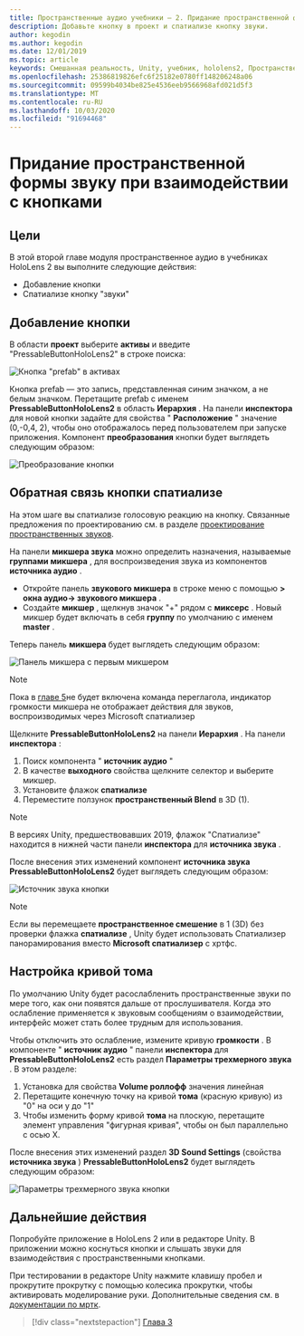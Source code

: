 ```yaml
---
title: Пространственные аудио учебники — 2. Придание пространственной формы звуку при взаимодействии с кнопками
description: Добавьте кнопку в проект и спатиализе кнопку звуки.
author: kegodin
ms.author: kegodin
ms.date: 12/01/2019
ms.topic: article
keywords: Смешанная реальность, Unity, учебник, hololens2, Пространственный звук
ms.openlocfilehash: 25386819826efc6f25182e0780ff148206248a06
ms.sourcegitcommit: 09599b4034be825e4536eeb9566968afd021d5f3
ms.translationtype: MT
ms.contentlocale: ru-RU
ms.lasthandoff: 10/03/2020
ms.locfileid: "91694468"
---
```

# <a name="spatializing-button-interaction-sounds"></a>Придание пространственной формы звуку при взаимодействии с кнопками

## <a name="objectives"></a>Цели
В этой второй главе модуля пространственное аудио в учебниках HoloLens 2 вы выполните следующие действия:
* Добавление кнопки
* Спатиализе кнопку "звуки"

## <a name="add-a-button"></a>Добавление кнопки
В области **проект** выберите **активы** и введите "PressableButtonHoloLens2" в строке поиска:

![Кнопка "prefab" в активах](images/spatial-audio/button-prefab-in-assets.png)

Кнопка prefab — это запись, представленная синим значком, а не белым значком. Перетащите prefab с именем **PressableButtonHoloLens2** в область **Иерархия** . На панели **инспектора** для новой кнопки задайте для свойства " **Расположение** " значение (0,-0,4, 2), чтобы оно отображалось перед пользователем при запуске приложения. Компонент **преобразования** кнопки будет выглядеть следующим образом:

![Преобразование кнопки](images/spatial-audio/button-transform.png)

## <a name="spatialize-button-feedback"></a>Обратная связь кнопки спатиализе
На этом шаге вы спатиализе голосовую реакцию на кнопку. Связанные предложения по проектированию см. в разделе [проектирование пространственных звуков](../../../design/spatial-sound-design.md). 

На панели **микшера звука** можно определить назначения, называемые **группами микшера** , для воспроизведения звука из компонентов **источника аудио** . 
* Откройте панель **звукового микшера** в строке меню с помощью **> окна аудио-> звукового микшера** .
* Создайте **микшер** , щелкнув значок "+" рядом с **миксерс** . Новый микшер будет включать в себя **группу** по умолчанию с именем **master** .

Теперь панель **микшера** будет выглядеть следующим образом:

![Панель микшера с первым микшером](images/spatial-audio/mixer-panel-with-first-mixer.png)

> [!NOTE]
> Пока в [главе 5](unity-spatial-audio-ch5.md)не будет включена команда переглагола, индикатор громкости микшера не отображает действия для звуков, воспроизводимых через Microsoft спатиализер

Щелкните **PressableButtonHoloLens2** на панели **Иерархия** . На панели **инспектора** :
1. Поиск компонента " **источник аудио** "
2. В качестве **выходного** свойства щелкните селектор и выберите микшер.
3. Установите флажок **спатиализе**
4. Переместите ползунок **пространственный Blend** в 3D (1).

> [!NOTE]
> В версиях Unity, предшествовавших 2019, флажок "Спатиализе" находится в нижней части панели **инспектора** для **источника звука** .

После внесения этих изменений компонент **источника звука** **PressableButtonHoloLens2** будет выглядеть следующим образом:

![Источник звука кнопки](images/spatial-audio/button-audio-source.png)

> [!NOTE]
> Если вы перемещаете **пространственное смешение** в 1 (3D) без проверки флажка **спатиализе** , Unity будет использовать Спатиализер панорамирования вместо **Microsoft спатиализер** с хртфс.

## <a name="adjust-the-volume-curve"></a>Настройка кривой тома
По умолчанию Unity будет расослабленить пространственные звуки по мере того, как они появятся дальше от прослушивателя. Когда это ослабление применяется к звуковым сообщениям о взаимодействии, интерфейс может стать более трудным для использования.

Чтобы отключить это ослабление, измените кривую **громкости** . В компоненте " **источник аудио** " панели **инспектора** для **PressableButtonHoloLens2** есть раздел **Параметры трехмерного звука** . В этом разделе:
1. Установка для свойства **Volume роллофф** значения линейная
2. Перетащите конечную точку на кривой **тома** (красную кривую) из "0" на оси y до "1"
3. Чтобы изменить форму кривой **тома** на плоскую, перетащите элемент управления "фигурная кривая", чтобы он был параллельно с осью X.

После внесения этих изменений раздел **3D Sound Settings** (свойства **источника звука** ) **PressableButtonHoloLens2** будет выглядеть следующим образом:

![Параметры трехмерного звука кнопки](images/spatial-audio/button-3d-sound-settings.png)

## <a name="next-steps"></a>Дальнейшие действия

Попробуйте приложение в HoloLens 2 или в редакторе Unity. В приложении можно коснуться кнопки и слышать звуки для взаимодействия с пространственными кнопками.

При тестировании в редакторе Unity нажмите клавишу пробел и прокрутите прокрутку с помощью колесика прокрутки, чтобы активировать моделирование руки. Дополнительные сведения см. в [документации по мртк](https://microsoft.github.io/MixedRealityToolkit-Unity/Documentation/GettingStartedWithTheMRTK.html#using-the-in-editor-hand-input-simulation-to-test-a-scene).

> [!div class="nextstepaction"]
> [Глава 3](unity-spatial-audio-ch3.md)

